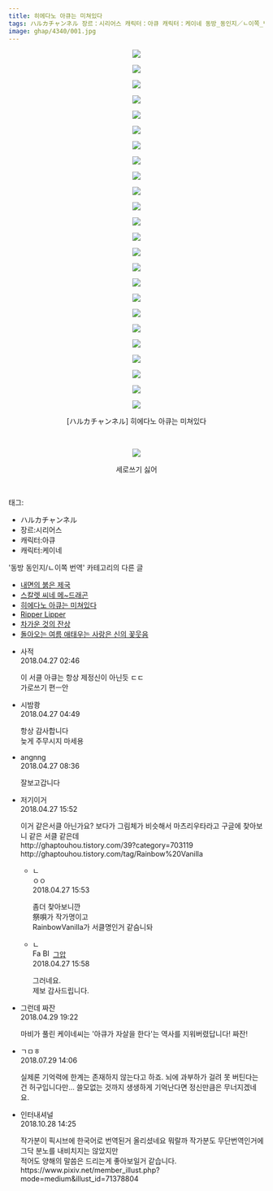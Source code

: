 ```yaml
---
title: 히에다노 아큐는 미쳐있다
tags: ハルカチャンネル 장르：시리어스 캐릭터：아큐 캐릭터：케이네 동방_동인지／ㄴ이쪽_번역
image: ghap/4340/001.jpg
---
```

<div class="article">
<p style="text-align: center; clear: none; float: none;"><img src="{{ site.nasurl }}/ghap/4340/001.jpg"/></p>
<p style="text-align: center; clear: none; float: none;"><img src="{{ site.nasurl }}/ghap/4340/002.jpg"/></p>
<p style="text-align: center; clear: none; float: none;"><img src="{{ site.nasurl }}/ghap/4340/003.jpg"/></p>
<p style="text-align: center; clear: none; float: none;"><img src="{{ site.nasurl }}/ghap/4340/004.jpg"/></p>
<p style="text-align: center; clear: none; float: none;"><img src="{{ site.nasurl }}/ghap/4340/005.jpg"/></p>
<p style="text-align: center; clear: none; float: none;"><img src="{{ site.nasurl }}/ghap/4340/006.jpg"/></p>
<p style="text-align: center; clear: none; float: none;"><img src="{{ site.nasurl }}/ghap/4340/007.jpg"/></p>
<p style="text-align: center; clear: none; float: none;"><img src="{{ site.nasurl }}/ghap/4340/008.jpg"/></p>
<p style="text-align: center; clear: none; float: none;"><img src="{{ site.nasurl }}/ghap/4340/009.jpg"/></p>
<p style="text-align: center; clear: none; float: none;"><img src="{{ site.nasurl }}/ghap/4340/010.jpg"/></p>
<p style="text-align: center; clear: none; float: none;"><img src="{{ site.nasurl }}/ghap/4340/011.jpg"/></p>
<p style="text-align: center; clear: none; float: none;"><img src="{{ site.nasurl }}/ghap/4340/012.jpg"/></p>
<p style="text-align: center; clear: none; float: none;"><img src="{{ site.nasurl }}/ghap/4340/013.jpg"/></p>
<p style="text-align: center; clear: none; float: none;"><img src="{{ site.nasurl }}/ghap/4340/014.jpg"/></p>
<p style="text-align: center; clear: none; float: none;"><img src="{{ site.nasurl }}/ghap/4340/015.jpg"/></p>
<p style="text-align: center; clear: none; float: none;"><img src="{{ site.nasurl }}/ghap/4340/016.jpg"/></p>
<p style="text-align: center; clear: none; float: none;"><img src="{{ site.nasurl }}/ghap/4340/017.jpg"/></p>
<p style="text-align: center; clear: none; float: none;"><img src="{{ site.nasurl }}/ghap/4340/018.jpg"/></p>
<p style="text-align: center; clear: none; float: none;"><img src="{{ site.nasurl }}/ghap/4340/019.jpg"/></p>
<p style="text-align: center; clear: none; float: none;"><img src="{{ site.nasurl }}/ghap/4340/020.jpg"/></p>
<p style="text-align: center; clear: none; float: none;"><img src="{{ site.nasurl }}/ghap/4340/021.jpg"/></p>
<p style="text-align: center; clear: none; float: none;"><img src="{{ site.nasurl }}/ghap/4340/022.jpg"/></p>
<p style="text-align: center; clear: none; float: none;"><img src="{{ site.nasurl }}/ghap/4340/023.jpg"/></p>
<p style="text-align: center; clear: none; float: none;"><img src="{{ site.nasurl }}/ghap/4340/024.jpg"/></p>
<p style="text-align: center; clear: none; float: none;">[ハルカチャンネル] 히에다노 아큐는 미쳐있다</p>
<p style="text-align: center; clear: none; float: none;"><br/></p>
<p style="text-align: center; clear: none; float: none;"><img src="{{ site.nasurl }}/ghap/4340/025.gif"/></p>
<p style="text-align: center; clear: none; float: none;">세로쓰기 싫어</p>
<p><br/></p>
</div><div class="tagTrail">
<p>태그: </p>
<ul>
<li>ハルカチャンネル</li>
<li>장르:시리어스</li>
<li>캐릭터:아큐</li>
<li>캐릭터:케이네</li>
</ul>
</div><div class="another">
<p>'동방 동인지/ㄴ이쪽 번역' 카테고리의 다른 글</p>
<ul>
<li><a href="/2018-05-13-ghap_4369">내면의 붉은 제국</a></li>
<li><a href="/2018-05-11-ghap_4355">스칼렛 씨네 메~드래곤</a></li>
<li><a href="/2018-04-27-ghap_4340">히에다노 아큐는 미쳐있다</a></li>
<li><a href="/2018-04-24-ghap_4322">Ripper Lipper</a></li>
<li><a href="/2018-04-22-ghap_4321">차가운 것의 잔상</a></li>
<li><a href="/2018-04-22-ghap_4320">돌아오는 여름 애태우는 사랑은 신의 꽃웃음</a></li>
</ul>
</div><div class="cb_module cb_fluid">
<div class="cb_wrt cb_profile">
<div class="comment">
<ul>
<li class="cb_thumb_off" id="comment15245883">
<div class="cb_comment_area">
<div class="cb_info_area">
<div class="cb_section">
<span class="cb_nick_name">사적</span>
</div>
<div class="cb_section">
<span class="cb_date">2018.04.27 02:46 </span>
</div>
</div>
<div class="cb_dsc_comment">
<p class="cb_dsc">
											이 서클 아큐는 항상 제정신이 아닌듯 ㄷㄷ<br/>
가로쓰기 편ㅡ안
										</p>
</div>
</div></li>
<li class="cb_thumb_off" id="comment15245900">
<div class="cb_comment_area">
<div class="cb_info_area">
<div class="cb_section">
<span class="cb_nick_name">시밤쾅</span>
</div>
<div class="cb_section">
<span class="cb_date">2018.04.27 04:49 </span>
</div>
</div>
<div class="cb_dsc_comment">
<p class="cb_dsc">
											항상 감사합니다<br/>
늦게 주무시지 마세용
										</p>
</div>
</div></li>
<li class="cb_thumb_off" id="comment15245938">
<div class="cb_comment_area">
<div class="cb_info_area">
<div class="cb_section">
<span class="cb_nick_name">angnng</span>
</div>
<div class="cb_section">
<span class="cb_date">2018.04.27 08:36 </span>
</div>
</div>
<div class="cb_dsc_comment">
<p class="cb_dsc">
											잘보고갑니다
										</p>
</div>
</div></li>
<li class="cb_thumb_off" id="comment15246122">
<div class="cb_comment_area">
<div class="cb_info_area">
<div class="cb_section">
<span class="cb_nick_name">저기이거</span>
</div>
<div class="cb_section">
<span class="cb_date">2018.04.27 15:52 </span>
</div>
</div>
<div class="cb_dsc_comment">
<p class="cb_dsc">
											이거 같은서클 아닌가요? 보다가 그림체가 비슷해서 마츠리우타라고 구글에 찾아보니 같은 서클 같은데<br/>
http://ghaptouhou.tistory.com/39?category=703119<br/>
http://ghaptouhou.tistory.com/tag/Rainbow%20Vanilla
										</p>
</div>
<ul>
<li class="cb_thumb_off" id="comment15246123">
<span class="cb_bu_subnode">ㄴ</span>
<div class="cb_comment_area">
<div class="cb_info_area">
<div class="cb_section">
<span class="cb_nick_name">ㅇㅇ</span>
</div>
<div class="cb_section">
<span class="cb_date">2018.04.27 15:53 </span>
</div>
</div>
<div class="cb_dsc_comment">
<p class="cb_dsc">
																좀더 찾아보니깐<br/>
祭唄가 작가명이고<br/>
RainbowVanilla가 서클명인거 같슴니돠
															</p>
</div>
</div>
</li>
<li class="cb_thumb_off" id="comment15246126">
<span class="cb_bu_subnode">ㄴ</span>
<div class="cb_comment_area">
<div class="cb_info_area">
<div class="cb_section">
<span class="cb_nick_name"><img alt="Favicon of https://ghaptouhou.tistory.com" height="16" onerror="this.onerror=null;this.parentNode.removeChild(this)" src="https://ghaptouhou.tistory.com/favicon.ico" width="16"/> <img alt="BlogIcon" height="16" onerror="this.parentNode.removeChild(this)" src="https://ghaptouhou.tistory.com/index.gif" width="16"/> <a href="https://ghaptouhou.tistory.com" onclick="return openLinkInNewWindow(this)"> 그압</a><span class="tistoryProfileLayerTrigger" onclick='TistoryProfile.show(event, this, {"title":"\uc800\uae30 \uc774\uac70 \ub098\uc911\uc5d0 \uc218\uc815 \uac00\ub2a5\ud558\ub098\uc694","url":"https:\/\/ghap.tistory.com","nickname":"\uadf8\uc555","items":[]}); return false;'></span></span>
</div>
<div class="cb_section">
<span class="cb_date">2018.04.27 15:58 </span>
</div>
</div>
<div class="cb_dsc_comment">
<p class="cb_dsc">
																그러네요.<br/>
제보 감사드립니다.
															</p>
</div>
</div>
</li>
</ul>
</div></li>
<li class="cb_thumb_off" id="comment15247013">
<div class="cb_comment_area">
<div class="cb_info_area">
<div class="cb_section">
<span class="cb_nick_name">그런데 짜잔</span>
</div>
<div class="cb_section">
<span class="cb_date">2018.04.29 19:22 </span>
</div>
</div>
<div class="cb_dsc_comment">
<p class="cb_dsc">
											마비가 풀린 케이네씨는 '아큐가 자살을 한다'는 역사를 지워버렸답니다! 짜잔!
										</p>
</div>
</div></li>
<li class="cb_thumb_off" id="comment15296255">
<div class="cb_comment_area">
<div class="cb_info_area">
<div class="cb_section">
<span class="cb_nick_name">ㄱㅁㅎ</span>
</div>
<div class="cb_section">
<span class="cb_date">2018.07.29 14:06 </span>
</div>
</div>
<div class="cb_dsc_comment">
<p class="cb_dsc">
											실제론 기억력에 한계는 존재하지 않는다고 하죠. 뇌에 과부하가 걸려 못 버틴다는 건 허구입니다만... 쓸모없는 것까지 생생하게 기억난다면 정신만큼은 무너지겠네요.
										</p>
</div>
</div></li>
<li class="cb_thumb_off" id="comment15363906">
<div class="cb_comment_area">
<div class="cb_info_area">
<div class="cb_section">
<span class="cb_nick_name">인터내셔널</span>
</div>
<div class="cb_section">
<span class="cb_date">2018.10.28 14:25 </span>
</div>
</div>
<div class="cb_dsc_comment">
<p class="cb_dsc">
											작가분이 픽시브에 한국어로 번역된거 올리셨네요 뭐랄까 작가분도 무단번역인거에 그닥 분노를 내비치지는 않았지만 <br/>
적어도 양해의 말씀은 드리는게 좋아보일거 같습니다.<br/>
https://www.pixiv.net/member_illust.php?mode=medium&amp;illust_id=71378804
										</p>
</div>
</div></li>
</ul>
</div>
</div><!-- commentList close -->
</div>